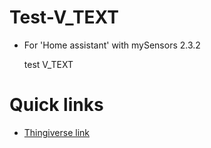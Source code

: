 # Test-V_TEXT
- For 'Home assistant' with mySensors 2.3.2 

  test V_TEXT
  
# Quick links
- [Thingiverse link](https://www.thingiverse.com/rico0260)
